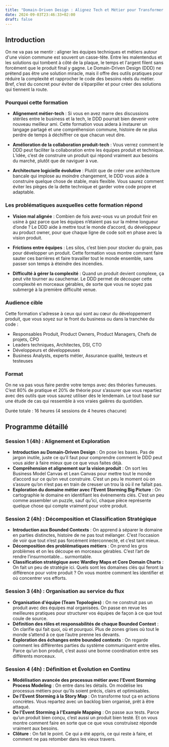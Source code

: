 ```yaml
---
title: "Domain-Driven Design : Alignez Tech et Métier pour Transformer la Complexité en Atout"
date: 2024-09-03T23:46:33+02:00
draft: false
---
```



## Introduction

On ne va pas se mentir : aligner les équipes techniques et métiers autour d'une vision commune est souvent un casse-tête. Entre les malentendus et les solutions qui tombent à côté de la plaque, le temps et l'argent filent sans forcément que le produit final y gagne. Le Domain-Driven Design (DDD) ne prétend pas être une solution miracle, mais il offre des outils pratiques pour réduire la complexité et rapprocher le code des besoins réels du métier. Bref, c’est du concret pour éviter de s’éparpiller et pour créer des solutions qui tiennent la route.

### Pourquoi cette formation

- **Alignement métier-tech** : Si vous en avez marre des discussions stériles entre le business et la tech, le DDD pourrait bien devenir votre nouveau meilleur ami. Cette formation vous aidera à instaurer un langage partagé et une compréhension commune, histoire de ne plus perdre de temps à déchiffrer ce que chacun veut dire.

- **Amélioration de la collaboration produit-tech** : Vous verrez comment le DDD peut faciliter la collaboration entre les équipes produit et technique. L’idée, c’est de construire un produit qui répond vraiment aux besoins du marché, plutôt que de naviguer à vue.

- **Architecture logicielle évolutive** : Plutôt que de créer une architecture bancale qui implose au moindre changement, le DDD vous aide à construire quelque chose de stable, mais flexible. Vous saurez comment éviter les pièges de la dette technique et garder votre code propre et adaptable.

### Les problématiques auxquelles cette formation répond

- **Vision mal alignée** : Combien de fois avez-vous vu un produit finir en usine à gaz parce que les équipes n’étaient pas sur la même longueur d’onde ? Le DDD aide à mettre tout le monde d’accord, du développeur au product owner, pour que chaque ligne de code soit en phase avec la vision produit.

- **Frictions entre équipes** : Les silos, c’est bien pour stocker du grain, pas pour développer un produit. Cette formation vous montre comment faire sauter ces barrières et faire travailler tout le monde ensemble, sans passer son temps à éteindre des incendies.

- **Difficulté à gérer la complexité** : Quand un produit devient complexe, ça peut vite tourner au cauchemar. Le DDD permet de découper cette complexité en morceaux gérables, de sorte que vous ne soyez pas submergé à la première difficulté venue.

### Audience cible

Cette formation s'adresse à ceux qui sont au cœur du développement produit, que vous soyez sur le front du business ou dans la tranchée du code :

- Responsables Produit, Product Owners, Product Managers, Chefs de projets, CPO
- Leaders techniques, Architectes, DSI, CTO
- Développeurs et développeuses
- Business Analysts, experts métier, Assurance qualité, testeurs et testeuses

### Format

On ne va pas vous faire perdre votre temps avec des théories fumeuses. C’est 80% de pratique et 20% de théorie pour s’assurer que vous repartiez avec des outils que vous saurez utiliser dès le lendemain. Le tout basé sur une étude de cas qui ressemble à vos vraies galères du quotidien.

Durée totale : 16 heures (4 sessions de 4 heures chacune)

## Programme détaillé

### Session 1 (4h) : Alignement et Exploration

- **Introduction au Domain-Driven Design** : On pose les bases. Pas de jargon inutile, juste ce qu’il faut pour comprendre comment le DDD peut vous aider à faire mieux que ce que vous faites déjà.
- **Compréhension et alignement sur la vision produit** : On sort les Business Model Canvas et Lean Canvas pour mettre tout le monde d’accord sur ce qu’on veut construire. C’est un peu le moment où on s’assure qu’on n’est pas en train de creuser un trou là où il ne fallait pas.
- **Exploration du domaine métier avec l'Event Storming Big Picture** : On cartographie le domaine en identifiant les événements clés. C’est un peu comme assembler un puzzle, sauf qu’ici, chaque pièce représente quelque chose qui compte vraiment pour votre produit.

### Session 2 (4h) : Décomposition et Classification Stratégique

- **Introduction aux Bounded Contexts** : On apprend à séparer le domaine en parties distinctes, histoire de ne pas tout mélanger. C’est l’occasion de voir que tout n’est pas forcément interconnecté, et c’est tant mieux.
- **Décomposition des problématiques métiers** : On prend les gros problèmes et on les découpe en morceaux gérables. C’est l’art de rendre l’insurmontable… surmontable.
- **Classification stratégique avec Wardley Maps et Core Domain Charts** : On fait un peu de stratégie ici. Quels sont les domaines clés qui feront la différence pour votre produit ? On vous montre comment les identifier et où concentrer vos efforts.

### Session 3 (4h) : Organisation au service du flux

- **Organisation d'équipe (Team Topologies)** : On ne construit pas un produit avec des équipes mal organisées. On passe en revue les meilleures pratiques pour structurer vos équipes de façon à ce que tout coule de source.
- **Définition des rôles et responsabilités de chaque Bounded Context** : On clarifie qui fait quoi, où et pourquoi. Plus de zones grises où tout le monde s’attend à ce que l’autre prenne les devants.
- **Exploration des échanges entre bounded contexts** : On regarde comment les différentes parties du système communiquent entre elles. Parce qu’un bon produit, c’est aussi une bonne coordination entre ses différents morceaux.

### Session 4 (4h) : Définition et Évolution en Continu

- **Modélisation avancée des processus métier avec l'Event Storming Process Modeling** : On entre dans les détails. On modélise les processus métiers pour qu’ils soient précis, clairs et optimisables.
- **De l'Event Storming à la Story Map** : On transforme tout ça en actions concrètes. Vous repartez avec un backlog bien organisé, prêt à être attaqué.
- **De l'Event Storming à l'Example Mapping** : On passe aux tests. Parce qu’un produit bien conçu, c’est aussi un produit bien testé. Et on vous montre comment faire en sorte que ce que vous construisez réponde vraiment aux besoins.
- **Clôture** : On fait le point. Ce qui a été appris, ce qui reste à faire, et comment ne pas retomber dans les vieux travers.
